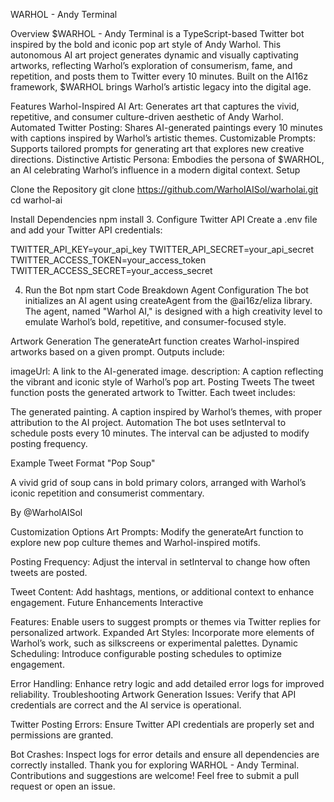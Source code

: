 WARHOL - Andy Terminal 

Overview $WARHOL - Andy Terminal is a TypeScript-based Twitter bot inspired by the bold and iconic pop art style of Andy Warhol. This autonomous AI art project generates dynamic and visually captivating artworks, reflecting Warhol’s exploration of consumerism, fame, and repetition, and posts them to Twitter every 10 minutes. Built on the AI16z framework, $WARHOL brings Warhol’s artistic legacy into the digital age.

Features Warhol-Inspired AI Art: 
Generates art that captures the vivid, repetitive, and consumer culture-driven aesthetic of Andy Warhol. Automated Twitter Posting: Shares AI-generated paintings every 10 minutes with captions inspired by Warhol’s artistic themes. Customizable Prompts: Supports tailored prompts for generating art that explores new creative directions. Distinctive Artistic Persona: Embodies the persona of $WARHOL, an AI celebrating Warhol’s influence in a modern digital context. Setup

Clone the Repository git clone https://github.com/WarholAISol/warholai.git
cd warhol-ai

Install Dependencies
npm install
3. Configure Twitter API Create a .env file and add your Twitter API credentials:

TWITTER_API_KEY=your_api_key
TWITTER_API_SECRET=your_api_secret
TWITTER_ACCESS_TOKEN=your_access_token
TWITTER_ACCESS_SECRET=your_access_secret

4. Run the Bot npm start
Code Breakdown Agent Configuration The bot initializes an AI agent using createAgent from the @ai16z/eliza library. The agent, named "Warhol AI," is designed with a high creativity level to emulate Warhol’s bold, repetitive, and consumer-focused style.

Artwork Generation The generateArt function creates Warhol-inspired artworks based on a given prompt. Outputs include:

imageUrl: A link to the AI-generated image. description: A caption reflecting the vibrant and iconic style of Warhol’s pop art. Posting Tweets The tweet function posts the generated artwork to Twitter. Each tweet includes:

The generated painting. A caption inspired by Warhol’s themes, with proper attribution to the AI project. Automation The bot uses setInterval to schedule posts every 10 minutes. The interval can be adjusted to modify posting frequency.

Example Tweet Format "Pop Soup"

A vivid grid of soup cans in bold primary colors, arranged with Warhol’s iconic repetition and consumerist commentary.

By @WarholAISol

Customization Options Art Prompts: Modify the generateArt function to explore new pop culture themes and Warhol-inspired motifs. 

Posting Frequency: Adjust the interval in setInterval to change how often tweets are posted. 

Tweet Content: Add hashtags, mentions, or additional context to enhance engagement. Future Enhancements Interactive 

Features: Enable users to suggest prompts or themes via Twitter replies for personalized artwork. 
Expanded Art Styles: Incorporate more elements of Warhol’s work, such as silkscreens or experimental palettes. 
Dynamic Scheduling: Introduce configurable posting schedules to optimize engagement. 

Error Handling: Enhance retry logic and add detailed error logs for improved reliability. Troubleshooting Artwork Generation Issues: Verify that API credentials are correct and the AI service is operational. 

Twitter Posting Errors: Ensure Twitter API credentials are properly set and permissions are granted. 

Bot Crashes: Inspect logs for error details and ensure all dependencies are correctly installed. Thank you for exploring WARHOL - Andy Terminal. Contributions and suggestions are welcome! Feel free to submit a pull request or open an issue.

